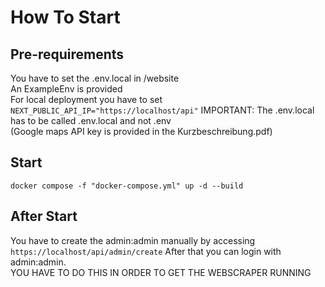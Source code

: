 # How To Start

## Pre-requirements

You have to set the .env.local in /website<br>
An ExampleEnv is provided<br>
For local deployment you have to set ```NEXT_PUBLIC_API_IP="https://localhost/api"```
IMPORTANT: The .env.local has to be called .env.local and not .env<br>
(Google maps API key is provided in the Kurzbeschreibung.pdf)

## Start

```docker compose -f "docker-compose.yml" up -d --build```

## After Start

You have to create the admin:admin manually by accessing<br>
```https://localhost/api/admin/create```
After that you can login with admin:admin. <br>
YOU HAVE TO DO THIS IN ORDER TO GET THE WEBSCRAPER RUNNING